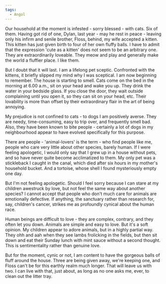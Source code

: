 ```yaml
---
tags:
  - Angol
---
```

Our household at the moment is infested - sorry blessed - with cats. Six of them. Having got rid of one, Dylan, last year - may he rest in peace - leaving only his infirm and senile brother, Floss, behind, my wife accepted a kitten. This kitten has just given birth to four of her own fluffy balls. I have to admit that the expression 'cute as a kitten' does not seem to be an arbitrary one. They are extraordinarily loveable. They meow and play and generally make the world a fluffier place. I like them.

But I doubt that it will last. I am a lifelong pet sceptic. Confronted with the kittens, it briefly slipped my mind why I was sceptical. I am now beginning to remember. The house is starting to smell. Cats come on the bed in the morning at 6.00 a.m., sit on your head and wake you up. They drink the water in your bedside glass. If you close the door, they wait outside complaining until you open it, so they can sit on your head, etc. Their lovability is more than offset by their extraordinary flair in the art of being annoying.

My prejudice is not confined to cats - to dogs I am positively averse. They are needy, time-consuming, easy to trip over, and frequently smell bad. Also, they have been known to bite people - certainly a lot of dogs in my neighbourhood appear to have evolved specifically for this purpose.

There are people - 'animal-lovers' is the term - who find people like me, people who care very little about other species, barely human. If I were feeling apologetic, I would only say that I grew up in a house without pets, and so have never quite become acclimatized to them. My only pet was a stickleback I caught in the canal, which died after six hours in my mother's household bucket. And a tortoise, whose shell I found mysteriously empty one day.

But I'm not feeling apologetic. Should I feel sorry because I can stare at my children awestruck by love, but not feel the same way about another species? I cannot accept that people who don't much care for animals are emotionally defective. If anything, the sanctuary rather than research for, say, children's cancer, strikes me as profoundly cynical about the human race.

Human beings are difficult to love - they are complex, contrary, and they often let you down. Animals are simple and easy to love. But it's a soft opinion. My children appear to adore animals, but in a highly partial way. They ohh and aah when they see lambs frolicking in the fields, but then sit down and eat their Sunday lunch with mint sauce without a second thought. This is sentimentality rather than genuine love.

But for the moment, cynic or not, I am content to have the gorgeous balls of fluff around the house. Three are being given away, we're keeping one, and Floss can't be for this earthly realm much longer. That will leave us with two. I can live with that, just about, as long as no one asks me, ever, to clean out the litter tray.